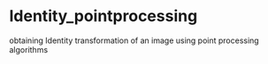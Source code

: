 # Identity_pointprocessing
obtaining Identity transformation of an image using point processing algorithms
